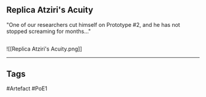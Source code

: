 ## Replica Atziri's Acuity
"One of our researchers cut himself on Prototype #2,
and he has not stopped screaming for months..."
##
![[Replica Atziri's Acuity.png]]

---
## Tags
#Artefact
#PoE1
